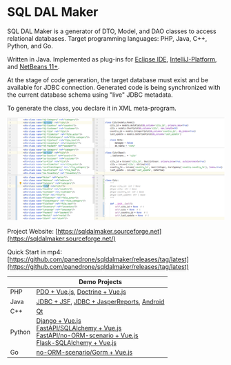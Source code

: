 # SQL DAL Maker

SQL DAL Maker is a generator of DTO, Model, and DAO classes to access relational databases. Target
programming languages: PHP, Java, C++, Python, and Go. 

Written in Java. Implemented as plug-ins for [Eclipse IDE](http://marketplace.eclipse.org/content/sql-dal-maker),
[IntelliJ-Platform](http://plugins.jetbrains.com/plugin/7092),
and [NetBeans 11+](https://github.com/panedrone/sqldalmaker/releases/tag/latest).

At the stage of code generation, the target database must exist and be available for JDBC connection.
Generated code is being synchronized with the current database schema using "live" JDBC metadata.

To generate the class, you declare it in XML meta-program.

![SQL DAL Maker](sdm_python.png)

Project Website: [https://sqldalmaker.sourceforge.net](https://sqldalmaker.sourceforge.net/)

Quick Start in
mp4: [https://github.com/panedrone/sqldalmaker/releases/tag/latest](https://github.com/panedrone/sqldalmaker/releases/tag/latest)

|        | Demo Projects                                                                                                                                                                                                                                                                                                                                                                        |
|--------|--------------------------------------------------------------------------------------------------------------------------------------------------------------------------------------------------------------------------------------------------------------------------------------------------------------------------------------------------------------------------------------|
| PHP    | [PDO + Vue.js](https://github.com/panedrone/sdm_demo_php_todolist), [Doctrine + Vue.js](https://github.com/panedrone/sdm_demo_todolist_php_doctrine)                                                                                                                                                                                                                                 |
| Java   | [JDBC + JSF](https://github.com/panedrone/sdm_demo_jsf_todolist), [JDBC + JasperReports](https://github.com/panedrone/sdm_demo_jasper_reports_northwindEF), [Android](https://github.com/panedrone/sdm_demo_android_thesaurus)                                                                                                                                                       |
| C++    | [Qt](https://github.com/panedrone/sdm_demo_qt6_thesaurus)                                                                                                                                                                                                                                                                                                                            |
| Python | [Django + Vue.js](https://github.com/panedrone/sdm_demo_todolist_django)<br/>[FastAPI/SQLAlchemy + Vue.js](https://github.com/panedrone/sdm_demo_todolist_fastapi_sqlalchemy)<br/>[FastAPI/no-ORM-scenario + Vue.js](https://github.com/panedrone/sdm_demo_fastapi_no_orm_scenario)<br/>[Flask-SQLAlchemy + Vue.js](https://github.com/panedrone/sdm_demo_todolist_flask_sqlalchemy) |
| Go     | [no-ORM-scenario/Gorm + Vue.js](https://github.com/panedrone/sdm_demo_todolist_sqlite3_golang)                                                                                                                                                                                                                                                                                       |